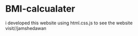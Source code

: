 # BMI-calcualater
i developed this website  using html.css.js to see the website visit//jamshedawan
